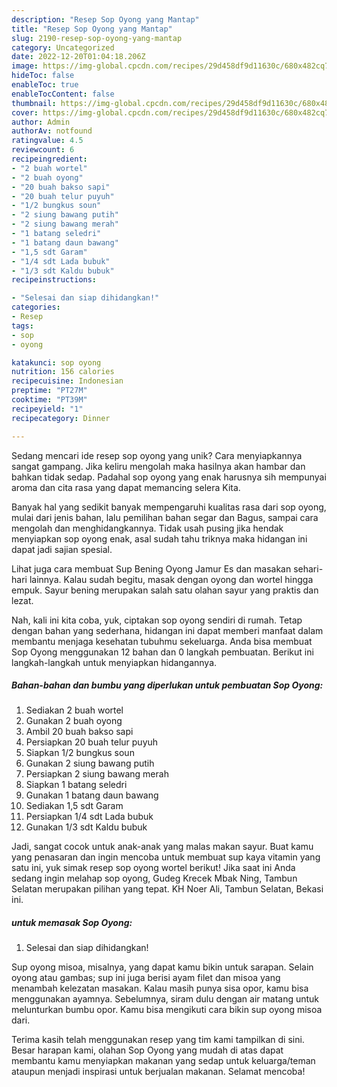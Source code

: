 ```yaml
---
description: "Resep Sop Oyong yang Mantap"
title: "Resep Sop Oyong yang Mantap"
slug: 2190-resep-sop-oyong-yang-mantap
category: Uncategorized
date: 2022-12-20T01:04:18.206Z
image: https://img-global.cpcdn.com/recipes/29d458df9d11630c/680x482cq70/sop-oyong-foto-resep-utama.jpg
hideToc: false
enableToc: true
enableTocContent: false
thumbnail: https://img-global.cpcdn.com/recipes/29d458df9d11630c/680x482cq70/sop-oyong-foto-resep-utama.jpg
cover: https://img-global.cpcdn.com/recipes/29d458df9d11630c/680x482cq70/sop-oyong-foto-resep-utama.jpg
author: Admin
authorAv: notfound
ratingvalue: 4.5
reviewcount: 6
recipeingredient:
- "2 buah wortel"
- "2 buah oyong"
- "20 buah bakso sapi"
- "20 buah telur puyuh"
- "1/2 bungkus soun"
- "2 siung bawang putih"
- "2 siung bawang merah"
- "1 batang seledri"
- "1 batang daun bawang"
- "1,5 sdt Garam"
- "1/4 sdt Lada bubuk"
- "1/3 sdt Kaldu bubuk"
recipeinstructions:

- "Selesai dan siap dihidangkan!"
categories:
- Resep
tags:
- sop
- oyong

katakunci: sop oyong 
nutrition: 156 calories
recipecuisine: Indonesian
preptime: "PT27M"
cooktime: "PT39M"
recipeyield: "1"
recipecategory: Dinner

---
```





Sedang mencari ide resep sop oyong yang unik? Cara menyiapkannya sangat gampang. Jika keliru mengolah maka hasilnya akan hambar dan bahkan tidak sedap. Padahal sop oyong yang enak harusnya sih mempunyai aroma dan cita rasa yang dapat memancing selera Kita.





Banyak hal yang sedikit banyak mempengaruhi kualitas rasa dari sop oyong, mulai dari jenis bahan, lalu pemilihan bahan segar dan Bagus, sampai cara mengolah dan menghidangkannya. Tidak usah pusing jika hendak menyiapkan sop oyong enak,      asal sudah tahu triknya maka hidangan ini dapat jadi sajian spesial.














Lihat juga cara membuat Sup Bening Oyong Jamur Es dan masakan sehari-hari lainnya. Kalau sudah begitu, masak dengan oyong dan wortel hingga empuk. Sayur bening merupakan salah satu olahan sayur yang praktis dan lezat.






Nah, kali ini kita coba, yuk, ciptakan sop oyong sendiri di rumah. Tetap dengan bahan yang sederhana, hidangan ini dapat memberi manfaat dalam membantu menjaga kesehatan tubuhmu sekeluarga. Anda bisa membuat Sop Oyong menggunakan 12 bahan dan 0 langkah pembuatan. Berikut ini langkah-langkah untuk menyiapkan hidangannya.

<!--inarticleads1-->

##### Bahan-bahan dan bumbu yang diperlukan untuk pembuatan Sop Oyong:

1. Sediakan 2 buah wortel
1. Gunakan 2 buah oyong
1. Ambil 20 buah bakso sapi
1. Persiapkan 20 buah telur puyuh
1. Siapkan 1/2 bungkus soun
1. Gunakan 2 siung bawang putih
1. Persiapkan 2 siung bawang merah
1. Siapkan 1 batang seledri
1. Gunakan 1 batang daun bawang
1. Sediakan 1,5 sdt Garam
1. Persiapkan 1/4 sdt Lada bubuk
1. Gunakan 1/3 sdt Kaldu bubuk


Jadi, sangat cocok untuk anak-anak yang malas makan sayur. Buat kamu yang penasaran dan ingin mencoba untuk membuat sup kaya vitamin yang satu ini, yuk simak resep sop oyong wortel berikut! Jika saat ini Anda sedang ingin melahap sop oyong, Gudeg Krecek Mbak Ning, Tambun Selatan merupakan pilihan yang tepat. KH Noer Ali, Tambun Selatan, Bekasi ini. 

<!--inarticleads2-->

#####  untuk memasak Sop Oyong:


1. Selesai dan siap dihidangkan!

Sup oyong misoa, misalnya, yang dapat kamu bikin untuk sarapan. Selain oyong atau gambas; sup ini juga berisi ayam filet dan misoa yang menambah kelezatan masakan. Kalau masih punya sisa opor, kamu bisa menggunakan ayamnya. Sebelumnya, siram dulu dengan air matang untuk melunturkan bumbu opor. Kamu bisa mengikuti cara bikin sup oyong misoa dari. 

Terima kasih telah menggunakan resep yang tim kami tampilkan di sini. Besar harapan kami, olahan Sop Oyong yang mudah di atas dapat membantu kamu menyiapkan makanan yang sedap untuk keluarga/teman ataupun menjadi inspirasi untuk berjualan makanan. Selamat mencoba!
